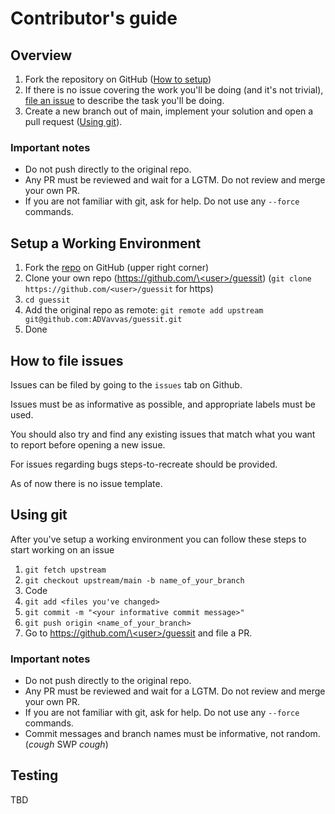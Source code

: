 # Contributor's guide

## Overview

1. Fork the repository on GitHub ([How to setup](#setup-a-working-environment))
2. If there is no issue covering the work you'll be doing (and it's not trivial), [file an issue](#how-to-file-issues) to describe the task you'll be doing.
3. Create a new branch out of main, implement your solution and open a pull request ([Using git](#using-git)).

### Important notes

- Do not push directly to the original repo.
- Any PR must be reviewed and wait for a LGTM. Do not review and merge your own PR.
- If you are not familiar with git, ask for help. Do not use any `--force` commands.

## Setup a Working Environment

1. Fork the [repo](https://github.com/ADVavvas/guessit) on GitHub (upper right corner)
2. Clone your own repo ([https://github.com/\<user\>/guessit](https://github.com/)) (`git clone https://github.com/<user>/guessit` for https)
3. `cd guessit`
4. Add the original repo as remote: `git remote add upstream git@github.com:ADVavvas/guessit.git`
5. Done

## How to file issues

Issues can be filed by going to the `issues` tab on Github.

Issues must be as informative as possible, and appropriate labels must be used.

You should also try and find any existing issues that match what you want to report before opening a new issue.

For issues regarding bugs steps-to-recreate should be provided.

As of now there is no issue template.

## Using git

After you've setup a working environment you can follow these steps to start working on an issue

1. `git fetch upstream`
2. `git checkout upstream/main -b name_of_your_branch`
3. Code
4. `git add <files you've changed>`
5. `git commit -m "<your informative commit message>"`
6. `git push origin <name_of_your_branch>`
7. Go to [https://github.com/\<user\>/guessit](https://github.com/) and file a PR.

### Important notes

- Do not push directly to the original repo.
- Any PR must be reviewed and wait for a LGTM. Do not review and merge your own PR.
- If you are not familiar with git, ask for help. Do not use any `--force` commands.
- Commit messages and branch names must be informative, not random. (*cough* SWP *cough*)

## Testing

TBD
